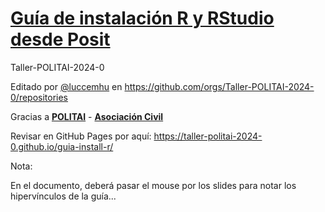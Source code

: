 # [Guía de instalación R y RStudio desde Posit](https://taller-politai-2024-0.github.io/guia-install-r/)

Taller-POLITAI-2024-0

Editado por [@luccemhu](https://github.com/luccemhu) en <https://github.com/orgs/Taller-POLITAI-2024-0/repositories>

Gracias a [**POLITAI**](https://revistas.pucp.edu.pe/index.php/politai) - [**Asociación Civil**](https://www.instagram.com/politai_asoc_civil/)

Revisar en GitHub Pages por aquí: <https://taller-politai-2024-0.github.io/guia-install-r/>

Nota: 

En el documento, deberá pasar el mouse por los slides para notar los hipervínculos de la guía...
